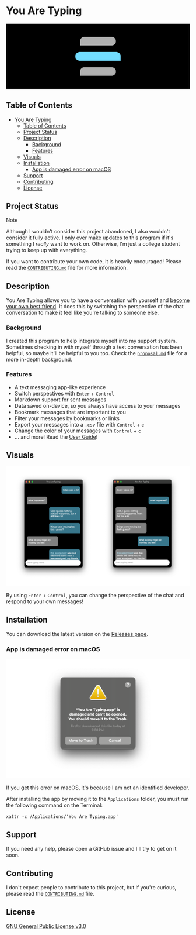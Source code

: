 # You Are Typing

![You Are Typing header](.github/assets/header.png)

## Table of Contents

- [You Are Typing](#you-are-typing)
  - [Table of Contents](#table-of-contents)
  - [Project Status](#project-status)
  - [Description](#description)
    - [Background](#background)
    - [Features](#features)
  - [Visuals](#visuals)
  - [Installation](#installation)
    - [App is damaged error on macOS](#app-is-damaged-error-on-macos)
  - [Support](#support)
  - [Contributing](#contributing)
  - [License](#license)

## Project Status

> [!NOTE]
>
> Although I wouldn't consider this project abandoned, I also wouldn't consider
> it fully active. I only ever make updates to this program if it's something I
> *really* want to work on. Otherwise, I'm just a college student trying to keep
> up with everything.
>
> If you want to contribute your own code, it is heavily encouraged! Please read
> the [`CONTRIBUTING.md`](./CONTRIBUTING.md) file for more information.

## Description

You Are Typing allows you to have a conversation with yourself and
[become your own best friend](https://www.instagram.com/reel/C50xlZcLRhu/). It
does this by switching the perspective of the chat conversation to make it feel
like you're talking to someone else.

### Background

I created this program to help integrate myself into my support system. Sometimes
checking in with myself through a text conversation has been helpful, so maybe
it'll be helpful to you too. Check the [`proposal.md`](docs/proposal.md) file
for a more in-depth background.

### Features

- A text messaging app-like experience
- Switch perspectives with `Enter` + `Control`
- Markdown support for sent messages
- Data saved on-device, so you always have access to your messages
- Bookmark messages that are important to you
- Filter your messages by bookmarks or links
- Export your messages into a `.csv` file with `Control` + `e`
- Change the color of your messages with `Control` + `c`
- ... and more! Read the [User Guide](./docs/guide.md)!

## Visuals

![Screenshot of the changed POV feature](.github/assets/screenshot-pov.png)

By using `Enter` + `Control`, you can change the perspective of the chat and
respond to your own messages!

## Installation

You can download the latest version on the
[Releases page](https://github.com/calejvaldez/YouAreTyping/releases/latest/).

### App is damaged error on macOS

![Screenshot of the macOS "App is damaged" error](.github/assets/screenshot-macos-damaged-error.png)

If you get this error on macOS, it's because I am not an identified developer.

After installing the app by moving it to the `Applications` folder, you must run
the following command on the Terminal:

```shell
xattr -c /Applications/'You Are Typing.app'
```

## Support

If you need any help, please open a GitHub issue and I'll try to get on it soon.

## Contributing

I don't expect people to contribute to this project, but if you're curious,
please read the [`CONTRIBUTING.md`](./CONTRIBUTING.md) file.

## License

[GNU General Public License v3.0](https://choosealicense.com/licenses/gpl-3.0/)
